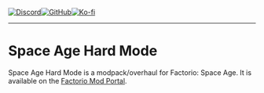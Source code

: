 [![Discord](https://img.shields.io/badge/Discord-%235865F2.svg?style=for-the-badge&logo=discord&logoColor=white)](https://discord.gg/VuVhYUBbWE)[![GitHub](https://img.shields.io/badge/github-%23121011.svg?style=for-the-badge&logo=github&logoColor=white)](https://discord.gg/am7JUX83x4)[![Ko-fi](https://img.shields.io/badge/Ko--fi-F16061?style=for-the-badge&logo=ko-fi&logoColor=white)](https://ko-fi.com/thesixthroc)

---

# Space Age Hard Mode

Space Age Hard Mode is a modpack/overhaul for Factorio: Space Age. It is available on the [Factorio Mod Portal](https://mods.factorio.com/mod/Space-Age-Hardcore-Mode).